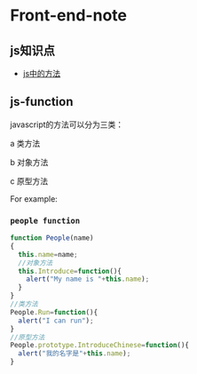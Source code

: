 # Front-end-note
## js知识点

- [js中的方法](#js-function)

## js-function
javascript的方法可以分为三类：

a 类方法

b 对象方法

c 原型方法

For example:

### `people function`

```js
function People(name)
{
  this.name=name;
  //对象方法
  this.Introduce=function(){
    alert("My name is "+this.name);
  }
}
//类方法
People.Run=function(){
  alert("I can run");
}
//原型方法
People.prototype.IntroduceChinese=function(){
  alert("我的名字是"+this.name);
}
